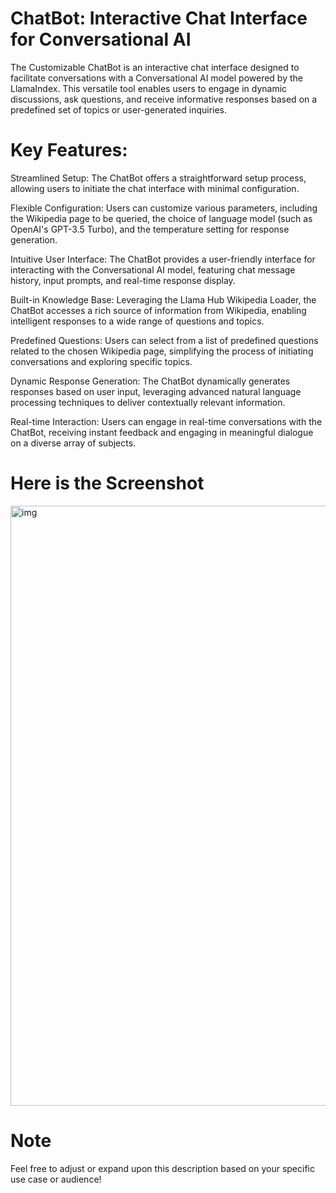 # ChatBot: Interactive Chat Interface for Conversational AI
The Customizable ChatBot is an interactive chat interface designed to facilitate conversations with a Conversational AI model powered by the LlamaIndex. This versatile tool enables users to engage in dynamic discussions, ask questions, and receive informative responses based on a predefined set of topics or user-generated inquiries.

# Key Features:

Streamlined Setup: The ChatBot offers a straightforward setup process, allowing users to initiate the chat interface with minimal configuration.

Flexible Configuration: Users can customize various parameters, including the Wikipedia page to be queried, the choice of language model (such as OpenAI's GPT-3.5 Turbo), and the temperature setting for response generation.

Intuitive User Interface: The ChatBot provides a user-friendly interface for interacting with the Conversational AI model, featuring chat message history, input prompts, and real-time response display.

Built-in Knowledge Base: Leveraging the Llama Hub Wikipedia Loader, the ChatBot accesses a rich source of information from Wikipedia, enabling intelligent responses to a wide range of questions and topics.

Predefined Questions: Users can select from a list of predefined questions related to the chosen Wikipedia page, simplifying the process of initiating conversations and exploring specific topics.

Dynamic Response Generation: The ChatBot dynamically generates responses based on user input, leveraging advanced natural language processing techniques to deliver contextually relevant information.

Real-time Interaction: Users can engage in real-time conversations with the ChatBot, receiving instant feedback and engaging in meaningful dialogue on a diverse array of subjects.

# Here is the Screenshot

<img width="960" alt="img" src="https://github.com/attaelahi/ChatBot/assets/72361631/d1f529ee-79e8-4bb6-b35d-75c66faae439">

# Note

Feel free to adjust or expand upon this description based on your specific use case or audience!
